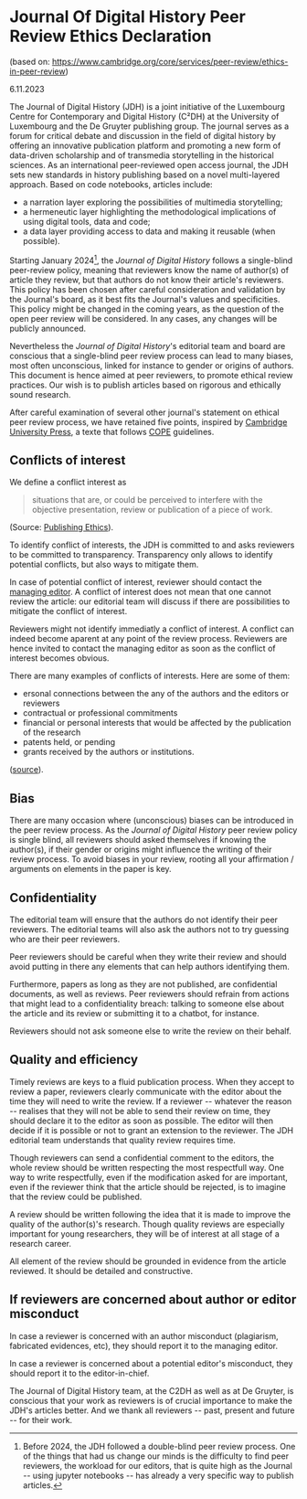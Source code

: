 # Journal Of Digital History Peer Review Ethics Declaration
(based on: https://www.cambridge.org/core/services/peer-review/ethics-in-peer-review)

6.11.2023

The Journal of Digital History (JDH) is a joint initiative of the Luxembourg Centre for Contemporary and Digital History (C²DH) at the University of Luxembourg and the De Gruyter publishing group. The journal serves as a forum for critical debate and discussion in the field of digital history by offering an innovative publication platform and promoting a new form of data-driven scholarship and of transmedia storytelling in the historical sciences. As an international peer-reviewed open access journal, the JDH sets new standards in history publishing based on a novel multi-layered approach. Based on code notebooks, articles include:

- a narration layer exploring the possibilities of multimedia storytelling;
- a hermeneutic layer highlighting the methodological implications of using digital tools, data and code;
- a data layer providing access to data and making it reusable (when possible).

Starting January 2024[^before], the *Journal of Digital History* follows a single-blind peer-review policy, meaning that reviewers know the name of author(s) of article they review, but that authors do not know their article's reviewers. This policy has been chosen after careful consideration and validation by the Journal's board, as it best fits the Journal's values and specificities. This policy might be changed in the coming years, as the question of the open peer review will be considered. In any cases, any changes will be publicly announced.

[^before]: Before 2024, the JDH followed a double-blind peer review process. One of the things that had us change our minds is the difficulty to find peer reviewers, the workload for our editors, that is quite high as the Journal -- using jupyter notebooks -- has already a very specific way to publish articles.

Nevertheless the *Journal of Digital History*'s editorial team and board are conscious that a single-blind peer review process can lead to many biases, most often unconscious, linked for instance to gender or origins of authors. This document is hence aimed at peer reviewers, to promote ethical review practices. Our wish is to publish articles based on rigorous and ethically sound research.

After careful examination of several other journal's statement on ethical peer review process, we have retained five points, inspired by [Cambridge University Press](https://www.cambridge.org/core/services/peer-review/ethics-in-peer-review), a texte that follows [COPE](https://publicationethics.org/peerreview) guidelines.

## Conflicts of interest

We define a conflict interest as

>  situations that are, or could be perceived to interfere with the objective presentation, review or publication of a piece of work.

(Source: [Publishing Ethics](https://www-degruyter-com.proxy.bnl.lu/publishing/for-authors/for-journal-authors/publishing-ethics)).

To identify conflict of interests, the JDH is committed to and asks reviewers to be committed to transparency. Transparency only allows to identify potential conflicts, but also ways to mitigate them.

In case of potential conflict of interest, reviewer should contact the [managing editor](mailto:jdh.admin@uni.lu). A conflict of interest does not mean that one cannot review the article: our editorial team will discuss if there are possibilities to mitigate the conflict of interest.

Reviewers might not identify immediatly a conflict of interest. A conflict can indeed  become aparent at any point of the review process. Reviewers are hence invited to contact the managing editor as soon as the conflict of interest becomes obvious.

There are many examples of conflicts of interests. Here are some of them:

- ersonal connections between the any of the authors and the editors or reviewers
- contractual or professional commitments
- financial or personal interests that would be affected by the publication of the research
- patents held, or pending
- grants received by the authors or institutions.

([source](https://www-degruyter-com.proxy.bnl.lu/publishing/for-authors/for-journal-authors/publishing-ethics)).

## Bias

There are many occasion where (unconscious) biases can be introduced in the peer review process. As the *Journal of Digital History* peer review policy is single blind, all reviewers should asked themselves if knowing the author(s), if their gender or origins might influence the writing of their review process. To avoid biases in your review, rooting all your affirmation / arguments on elements in the paper is key. 

## Confidentiality

The editorial team will ensure that the authors do not identify their peer reviewers. The editorial teams will also ask the authors not to try guessing who are their peer reviewers.

Peer reviewers should be careful when they write their review and should avoid putting in there any elements that can help authors identifying them. 

Furthermore, papers as long as they are not published, are confidential documents, as well as reviews. Peer reviewers should refrain from actions that might lead to a confidentiality breach: talking to someone else about the article and its review or submitting it to a chatbot, for instance.

Reviewers should not ask someone else to write the review on their behalf.

## Quality and efficiency

Timely reviews are keys to a fluid publication process. When they accept to review a paper, reviewers clearly communicate with the editor about the time they will need to write the review. If a reviewer -- whatever the reason -- realises that they will not be able to send their review on time, they should declare it to the editor as soon as possible. The editor will then decide if it is possible or not to grant an extension to the reviewer. The JDH editorial team understands that quality review requires time.

Though reviewers can send a confidential comment to the editors, the whole review should be written respecting the most respectfull way. One way to write respectfully, even if the modification asked for are important, even if the reviewer think that the article should be rejected, is to imagine that the review could be published. 

A review should be written following the idea that it is made to improve the quality of the author(s)'s research. Though quality reviews are especially important for young researchers, they will be of interest at all stage of a research career.

All element of the review should be grounded in evidence from the article reviewed. It should be detailed and constructive.

## If reviewers are concerned about author or editor misconduct

In case a reviewer is concerned with an author misconduct (plagiarism, fabricated evidences, etc), they should report it to the managing editor.

In case a reviewer is concerned about a potential editor's misconduct, they should report it to the editor-in-chief.


The Journal of Digital History team, at the C2DH as well as at De Gruyter, is conscious that your work as reviewers is of crucial importance to make the JDH's articles better. And we thank all reviewers -- past, present and future -- for their work.
